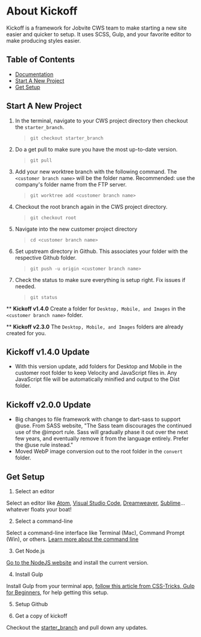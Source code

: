 # About Kickoff

Kickoff is a framework for Jobvite CWS team to make starting a new site easier and quicker to setup. It uses SCSS, Gulp, and your favorite editor to make producing styles easier.

## Table of Contents
* [Documentation](/documentation/README.md)
* [Start A New Project](#start)
* [Get Setup](#setup)

## Start A New Project <a name="start"></a>

1. In the terminal, navigate to your CWS project directory then checkout the `starter_branch`.

    >    `git checkout starter_branch`

2. Do a get pull to make sure you have the most up-to-date version.

    >    `git pull`

3. Add your new worktree branch with the following command. The `<customer branch name>` will be the folder name. Recommended: use the company's folder name from the FTP server.

    >    `git worktree add <customer branch name>`

4. Checkout the root branch again in the CWS project directory.

    >    `git checkout root`

5. Navigate into the new customer project directory

    >    `cd <customer branch name>`

6. Set upstream directory in Github. This associates your folder with the respective Github folder.

    >    `git push -u origin <customer branch name>`

7. Check the status to make sure everything is setup right. Fix issues if needed.

    >    `git status`

\** **Kickoff v1.4.0** Create a folder for `Desktop, Mobile, and Images` in the `<customer branch name>` folder.

\** **Kickoff v2.3.0** The `Desktop, Mobile, and Images` folders are already created for you.


## Kickoff v1.4.0 Update

- With this version update, add folders for Desktop and Mobile in the customer root folder to keep Velocity and JavaScript files in. Any JavaScript file will be automatically minified and output to the Dist folder. 

## Kickoff v2.0.0 Update

- Big changes to file framework with change to dart-sass to support @use. From SASS website, "The Sass team discourages the continued use of the @import rule. Sass will gradually phase it out over the next few years, and eventually remove it from the language entirely. Prefer the @use rule instead."
- Moved WebP image conversion out to the root folder in the `convert` folder.

## Get Setup <a name="setup"></a>

1. Select an editor

Select an editor like [Atom](https://atom.io/), [Visual Studio Code](https://code.visualstudio.com/), [Dreamweaver](https://www.adobe.com/products/dreamweaver.html), [Sublime](https://www.sublimetext.com/)... whatever floats your boat!

2. Select a command-line

Select a command-line interface like Terminal (Mac), Command Prompt (Win), or others. [Learn more about the command line](https://css-tricks.com/reasonable-approach-getting-comfortable-command-line/)

3. Get Node.js

[Go to the NodeJS website](https://nodejs.org/en/) and install the current version.

4. Install Gulp

Install Gulp from your terminal app, [follow this article from CSS-Tricks, Gulp for Beginners](https://css-tricks.com/gulp-for-beginners/), for help getting this setup.

5. Setup Github

6. Get a copy of kickoff

Checkout the [starter_branch](https://github.com/brettwbyron-jobvite/CWS/tree/starter_branch/jv-kickoff) and pull down any updates. 
